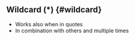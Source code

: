 ## Wildcard (*) {#wildcard}

*   Works also when in quotes
*   In combination with others and multiple times